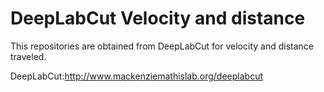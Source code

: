 # DeepLabCut Velocity and distance
This repositories are obtained from DeepLabCut for velocity and distance traveled.

DeepLabCut:http://www.mackenziemathislab.org/deeplabcut
